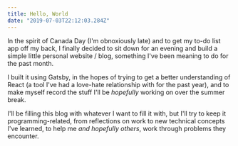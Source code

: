 ```yaml
---
title: Hello, World
date: "2019-07-03T22:12:03.284Z"
---
```


In the spirit of Canada Day (I'm obnoxiously late) and to get my to-do list app off my back, I finally decided to sit down for an evening and build a simple little personal website / blog, something I've been meaning to do for the past month.

I built it using Gatsby, in the hopes of trying to get a better understanding of React (a tool I've had a love-hate relationship with for the past year), and to make myself record the stuff I'll be _hopefully_ working on over the summer break. 

I'll be filling this blog with whatever I want to fill it with, but I'll try to keep it programming-related, from reflections on work to new technical concepts I've learned, to help me _and hopefully others_, work through problems they encounter.



